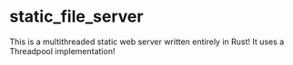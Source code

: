 # static_file_server


This is a multithreaded static web server written entirely in Rust! It uses a Threadpool implementation!
